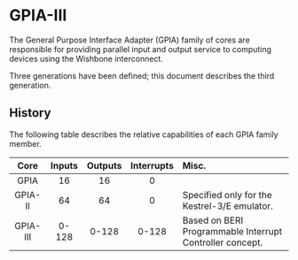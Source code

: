 # GPIA-III

The General Purpose Interface Adapter (GPIA)
family of cores
are responsible for providing
parallel input and output service
to computing devices using the Wishbone interconnect.

Three generations have been defined;
this document describes the third generation.

## History

The following table describes the relative capabilities
of each GPIA family member.

|Core|Inputs|Outputs|Interrupts|Misc.|
|:--:|:----:|:-----:|:--------:|:----|
|GPIA|16|16|0||
|GPIA-II|64|64|0|Specified only for the Kestrel-3/E emulator.|
|GPIA-III|0-128|0-128|0-128|Based on BERI Programmable Interrupt Controller concept.|

